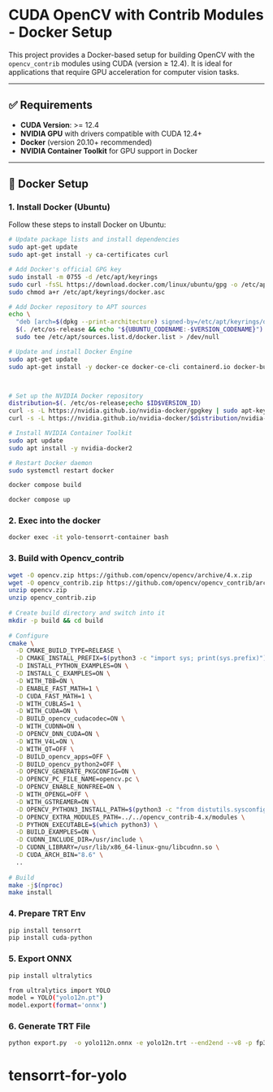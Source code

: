 # CUDA OpenCV with Contrib Modules - Docker Setup

This project provides a Docker-based setup for building OpenCV with the `opencv_contrib` modules using CUDA (version ≥ 12.4). It is ideal for applications that require GPU acceleration for computer vision tasks.

---

## ✅ Requirements

- **CUDA Version**: >= 12.4
- **NVIDIA GPU** with drivers compatible with CUDA 12.4+
- **Docker** (version 20.10+ recommended)
- **NVIDIA Container Toolkit** for GPU support in Docker

---

## 🐳 Docker Setup

### 1. Install Docker (Ubuntu)

Follow these steps to install Docker on Ubuntu:

```bash
# Update package lists and install dependencies
sudo apt-get update
sudo apt-get install -y ca-certificates curl

# Add Docker's official GPG key
sudo install -m 0755 -d /etc/apt/keyrings
sudo curl -fsSL https://download.docker.com/linux/ubuntu/gpg -o /etc/apt/keyrings/docker.asc
sudo chmod a+r /etc/apt/keyrings/docker.asc

# Add Docker repository to APT sources
echo \
  "deb [arch=$(dpkg --print-architecture) signed-by=/etc/apt/keyrings/docker.asc] https://download.docker.com/linux/ubuntu \
  $(. /etc/os-release && echo "${UBUNTU_CODENAME:-$VERSION_CODENAME}") stable" | \
  sudo tee /etc/apt/sources.list.d/docker.list > /dev/null

# Update and install Docker Engine
sudo apt-get update
sudo apt-get install -y docker-ce docker-ce-cli containerd.io docker-buildx-plugin docker-compose-plugin



# Set up the NVIDIA Docker repository
distribution=$(. /etc/os-release;echo $ID$VERSION_ID)
curl -s -L https://nvidia.github.io/nvidia-docker/gpgkey | sudo apt-key add -
curl -s -L https://nvidia.github.io/nvidia-docker/$distribution/nvidia-docker.list | sudo tee /etc/apt/sources.list.d/nvidia-docker.list

# Install NVIDIA Container Toolkit
sudo apt update
sudo apt install -y nvidia-docker2

# Restart Docker daemon
sudo systemctl restart docker

docker compose build

docker compose up
```
### 2. Exec into the docker
```bash
docker exec -it yolo-tensorrt-container bash
```

### 3. Build with Opencv_contrib
```bash
wget -O opencv.zip https://github.com/opencv/opencv/archive/4.x.zip
wget -O opencv_contrib.zip https://github.com/opencv/opencv_contrib/archive/4.x.zip
unzip opencv.zip
unzip opencv_contrib.zip
 
# Create build directory and switch into it
mkdir -p build && cd build
 
# Configure
cmake \
  -D CMAKE_BUILD_TYPE=RELEASE \
  -D CMAKE_INSTALL_PREFIX=$(python3 -c "import sys; print(sys.prefix)") \
  -D INSTALL_PYTHON_EXAMPLES=ON \
  -D INSTALL_C_EXAMPLES=ON \
  -D WITH_TBB=ON \
  -D ENABLE_FAST_MATH=1 \
  -D CUDA_FAST_MATH=1 \
  -D WITH_CUBLAS=1 \
  -D WITH_CUDA=ON \
  -D BUILD_opencv_cudacodec=ON \
  -D WITH_CUDNN=ON \
  -D OPENCV_DNN_CUDA=ON \
  -D WITH_V4L=ON \
  -D WITH_QT=OFF \
  -D BUILD_opencv_apps=OFF \
  -D BUILD_opencv_python2=OFF \
  -D OPENCV_GENERATE_PKGCONFIG=ON \
  -D OPENCV_PC_FILE_NAME=opencv.pc \
  -D OPENCV_ENABLE_NONFREE=ON \
  -D WITH_OPENGL=OFF \
  -D WITH_GSTREAMER=ON \
  -D OPENCV_PYTHON3_INSTALL_PATH=$(python3 -c "from distutils.sysconfig import get_python_lib; print(get_python_lib())") \
  -D OPENCV_EXTRA_MODULES_PATH=../../opencv_contrib-4.x/modules \
  -D PYTHON_EXECUTABLE=$(which python3) \
  -D BUILD_EXAMPLES=ON \
  -D CUDNN_INCLUDE_DIR=/usr/include \
  -D CUDNN_LIBRARY=/usr/lib/x86_64-linux-gnu/libcudnn.so \
  -D CUDA_ARCH_BIN="8.6" \
  ..
 
# Build
make -j$(nproc)
make install
```
### 4. Prepare TRT Env
```bash
pip install tensorrt
pip install cuda-python
```
### 5. Export ONNX
```bash
pip install ultralytics

from ultralytics import YOLO
model = YOLO("yolo12n.pt")
model.export(format='onnx')
```
### 6. Generate TRT File
```bash
python export.py  -o yolo112n.onnx -e yolo12n.trt --end2end --v8 -p fp32
```
# tensorrt-for-yolo
